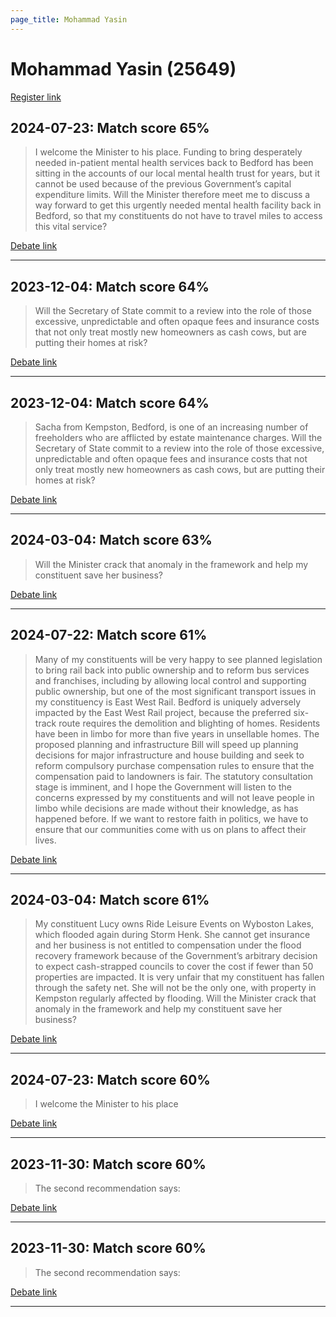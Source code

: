 ```yaml
---
page_title: Mohammad Yasin
---
```


# Mohammad Yasin  (25649)

[Register link](https://www.theyworkforyou.com/mp/25649/register)



## 2024-07-23: Match score 65%

>I welcome the Minister to his place. Funding to bring desperately needed in-patient mental health services back to Bedford has been sitting in the accounts of our local mental health trust for years, but it cannot be used because of the previous Government’s capital expenditure limits. Will the Minister therefore meet me to discuss a way forward to get this urgently needed mental health facility back in Bedford, so that my constituents do not have to travel miles to access this vital service?

[Debate link](https://www.theyworkforyou.com/debates/?id=2024-07-23d.514.6) 

---



## 2023-12-04: Match score 64%

>Will the Secretary of State commit to a review into the role of those excessive, unpredictable and often opaque fees and insurance costs that not only treat mostly new homeowners as cash cows, but are putting their homes at risk?

[Debate link](https://www.theyworkforyou.com/debates/?id=2023-12-04d.18.3) 

---



## 2023-12-04: Match score 64%

>Sacha from Kempston, Bedford, is one of an increasing number of freeholders who are afflicted by estate maintenance charges. Will the Secretary of State commit to a review into the role of those excessive, unpredictable and often opaque fees and insurance costs that not only treat mostly new homeowners as cash cows, but are putting their homes at risk?

[Debate link](https://www.theyworkforyou.com/debates/?id=2023-12-04d.18.3) 

---



## 2024-03-04: Match score 63%

>Will the Minister crack that anomaly in the framework and help my constituent save her business?

[Debate link](https://www.theyworkforyou.com/debates/?id=2024-03-04a.630.3) 

---



## 2024-07-22: Match score 61%

>Many of my constituents will be very happy to see planned legislation to bring rail back into public ownership and to reform bus services and franchises, including by allowing local control and supporting public ownership, but one of the most significant transport issues in my constituency is East West Rail. Bedford is uniquely adversely impacted by the East West Rail project, because  the preferred six-track route requires the demolition and blighting of homes. Residents have been in limbo for more than five years in unsellable homes. The proposed planning and infrastructure Bill will speed up planning decisions for major infrastructure and house building and seek to reform compulsory purchase compensation rules to ensure that the compensation paid to landowners is fair. The statutory consultation stage is imminent, and I hope the Government will listen to the concerns expressed by my constituents and will not leave people in limbo while decisions are made without their knowledge, as has happened before. If we want to restore faith in politics, we have to ensure that our communities come with us on plans to affect their lives.

[Debate link](https://www.theyworkforyou.com/debates/?id=2024-07-22e.463.0) 

---



## 2024-03-04: Match score 61%

>My constituent Lucy owns Ride Leisure Events on Wyboston Lakes, which flooded again during Storm Henk. She cannot get insurance and her business is not entitled to compensation under the flood recovery framework because of the Government’s arbitrary decision to expect cash-strapped councils to cover the cost if fewer than 50 properties are impacted. It is very unfair that my constituent has fallen through the safety net. She will not be the only one, with property in Kempston regularly affected by flooding. Will the Minister crack that anomaly in the framework and help my constituent save her business?

[Debate link](https://www.theyworkforyou.com/debates/?id=2024-03-04a.630.3) 

---



## 2024-07-23: Match score 60%

>I welcome the Minister to his place

[Debate link](https://www.theyworkforyou.com/debates/?id=2024-07-23d.514.6) 

---



## 2023-11-30: Match score 60%

>The second recommendation says:

[Debate link](https://www.theyworkforyou.com/debates/?id=2023-11-30a.1108.2) 

---



## 2023-11-30: Match score 60%

>The second recommendation says:

[Debate link](https://www.theyworkforyou.com/debates/?id=2023-11-30a.1108.2) 

---

